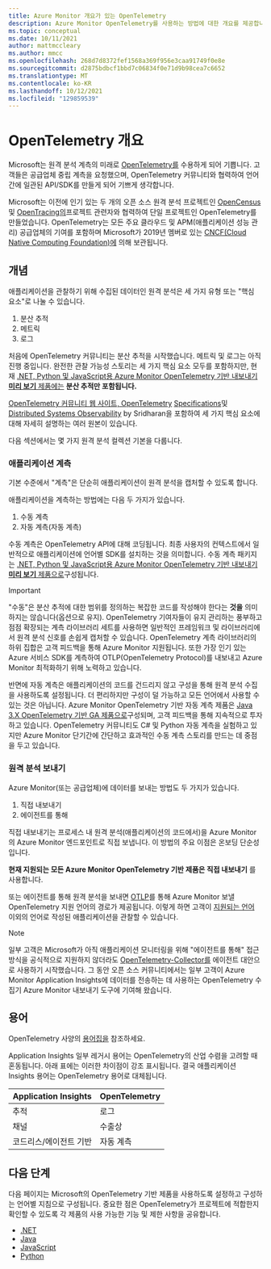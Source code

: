 ```yaml
---
title: Azure Monitor 개요가 있는 OpenTelemetry
description: Azure Monitor OpenTelemetry를 사용하는 방법에 대한 개요를 제공합니다.
ms.topic: conceptual
ms.date: 10/11/2021
author: mattmccleary
ms.author: mmcc
ms.openlocfilehash: 268d7d8372fef1568a369f956e3caa91749f0e8e
ms.sourcegitcommit: d2875bdbcf1bbd7c06834f0e71d9b98cea7c6652
ms.translationtype: MT
ms.contentlocale: ko-KR
ms.lasthandoff: 10/12/2021
ms.locfileid: "129859539"
---
```

# <a name="opentelemetry-overview"></a>OpenTelemetry 개요

Microsoft는 원격 분석 계측의 미래로 [OpenTelemetry를](https://opentelemetry.io/) 수용하게 되어 기쁩니다. 고객들은 공급업체 중립 계측을 요청했으며, OpenTelemetry 커뮤니티와 협력하여 언어 간에 일관된 API/SDK를 만들게 되어 기쁘게 생각합니다.

Microsoft는 이전에 인기 있는 두 개의 오픈 소스 원격 분석 프로젝트인 [OpenCensus](https://opencensus.io/) 및 [OpenTracing의](https://opentracing.io/)프로젝트 관련자와 협력하여 단일 프로젝트인 OpenTelemetry를 만들었습니다. OpenTelemetry는 모든 주요 클라우드 및 APM(애플리케이션 성능 관리) 공급업체의 기여를 포함하며 Microsoft가 2019년 멤버로 있는 [CNCF(Cloud Native Computing Foundation)에](https://www.cncf.io/) 의해 보관됩니다.

## <a name="concepts"></a>개념

애플리케이션을 관찰하기 위해 수집된 데이터인 원격 분석은 세 가지 유형 또는 "핵심 요소"로 나눌 수 있습니다.
1.  분산 추적
2.  메트릭
3.  로그

처음에 OpenTelemetry 커뮤니티는 분산 추적을 시작했습니다. 메트릭 및 로그는 아직 진행 중입니다. 완전한 관찰 가능성 스토리는 세 가지 핵심 요소 모두를 포함하지만, 현재 [.NET, Python 및 JavaScript용 Azure Monitor OpenTelemetry 기반 내보내기 **미리 보기** 제품에는](opentelemetry-enable.md) **분산 추적만 포함됩니다.**

[OpenTelemetry 커뮤니티 웹 사이트, OpenTelemetry](https://opentelemetry.io/docs/concepts/data-sources/) [Specifications](https://github.com/open-telemetry/opentelemetry-specification/blob/main/specification/overview.md)및 [Distributed Systems Observability](https://www.oreilly.com/library/view/distributed-systems-observability/9781492033431/ch04.html) by Sridharan을 포함하여 세 가지 핵심 요소에 대해 자세히 설명하는 여러 원본이 있습니다.

다음 섹션에서는 몇 가지 원격 분석 컬렉션 기본을 다룹니다.

### <a name="instrumenting-your-application"></a>애플리케이션 계측

기본 수준에서 "계측"은 단순히 애플리케이션이 원격 분석을 캡처할 수 있도록 합니다.

애플리케이션을 계측하는 방법에는 다음 두 가지가 있습니다.
1.  수동 계측
2.  자동 계측(자동 계측)

수동 계측은 OpenTelemetry API에 대해 코딩됩니다. 최종 사용자의 컨텍스트에서 일반적으로 애플리케이션에 언어별 SDK를 설치하는 것을 의미합니다. 수동 계측 패키지는 [.NET, Python 및 JavaScript용 Azure Monitor OpenTelemetry 기반 내보내기 **미리 보기** 제품으로](opentelemetry-enable.md)구성됩니다.

> [!IMPORTANT]
> "수동"은 분산 추적에 대한 범위를 정의하는 복잡한 코드를 작성해야 한다는 **것을** 의미하지는 않습니다(옵션으로 유지). OpenTelemetry 기여자들이 유지 관리하는 풍부하고 점점 확장되는 계측 라이브러리 세트를 사용하면 일반적인 프레임워크 및 라이브러리에서 원격 분석 신호를 손쉽게 캡처할 수 있습니다. OpenTelemetry 계측 라이브러리의 하위 집합은 고객 피드백을 통해 Azure Monitor 지원됩니다. 또한 가장 인기 있는 Azure 서비스 SDK를 계측하여 OTLP(OpenTelemetry Protocol)를 내보내고 Azure Monitor 최적화하기 위해 노력하고 있습니다.

반면에 자동 계측은 애플리케이션의 코드를 건드리지 않고 구성을 통해 원격 분석 수집을 사용하도록 설정됩니다. 더 편리하지만 구성이 덜 가능하고 모든 언어에서 사용할 수 있는 것은 아닙니다. Azure Monitor OpenTelemetry 기반 자동 계측 제품은 [Java 3.X OpenTelemetry 기반 GA 제품으로](java-in-process-agent.md)구성되며, 고객 피드백을 통해 지속적으로 투자하고 있습니다. OpenTelemetry 커뮤니티도 C# 및 Python 자동 계측을 실험하고 있지만 Azure Monitor 단기간에 간단하고 효과적인 수동 계측 스토리를 만드는 데 중점을 두고 있습니다.

### <a name="sending-your-telemetry"></a>원격 분석 보내기

Azure Monitor(또는 공급업체)에 데이터를 보내는 방법도 두 가지가 있습니다.
1. 직접 내보내기
2. 에이전트를 통해

직접 내보내기는 프로세스 내 원격 분석(애플리케이션의 코드에서)을 Azure Monitor의 Azure Monitor 엔드포인트로 직접 보냅니다. 이 방법의 주요 이점은 온보딩 단순성입니다.

**현재 지원되는 모든 Azure Monitor OpenTelemetry 기반 제품은 직접 내보내기** 를 사용합니다. 

또는 에이전트를 통해 원격 분석을 보내면 [OTLP](https://github.com/open-telemetry/opentelemetry-specification/blob/main/specification/protocol/README.md)를 통해 Azure Monitor 보낼 OpenTelemetry 지원 언어의 경로가 제공됩니다. 이렇게 하면 고객이 [지원되는 언어](platforms.md) 이외의 언어로 작성된 애플리케이션을 관찰할 수 있습니다. 

> [!NOTE]
> 일부 고객은 Microsoft가 아직 애플리케이션 모니터링을 위해 "에이전트를 통해" 접근 방식을 공식적으로 지원하지 않더라도 [OpenTelemetry-Collector를](https://github.com/open-telemetry/opentelemetry-collector/blob/main/docs/design.md) 에이전트 대안으로 사용하기 시작했습니다. 그 동안 오픈 소스 커뮤니티에서는 일부 고객이 Azure Monitor Application Insights에 데이터를 전송하는 데 사용하는 OpenTelemetry 수집기 Azure Monitor 내보내기 도구에 기여해 왔습니다.

## <a name="terms"></a>용어

OpenTelemetry 사양의 [용어집을](https://github.com/open-telemetry/opentelemetry-specification/blob/main/specification/glossary.md) 참조하세요.

Application Insights 일부 레거시 용어는 OpenTelemetry의 산업 수렴을 고려할 때 혼동됩니다. 아래 표에는 이러한 차이점이 강조 표시됩니다. 결국 애플리케이션 Insights 용어는 OpenTelemetry 용어로 대체됩니다.

Application Insights | OpenTelemetry
------ | ------
추적   | 로그
채널   | 수출상  
코드리스/에이전트 기반   | 자동 계측

## <a name="next-step"></a>다음 단계

다음 페이지는 Microsoft의 OpenTelemetry 기반 제품을 사용하도록 설정하고 구성하는 언어별 지침으로 구성됩니다. 중요한 점은 OpenTelemetry가 프로젝트에 적합한지 확인할 수 있도록 각 제품의 사용 가능한 기능 및 제한 사항을 공유합니다.
- [.NET](opentelemetry-enable.md) 
- [Java](java-in-process-agent.md)
- [JavaScript](opentelemetry-enable.md)
- [Python](opentelemetry-enable.md)
